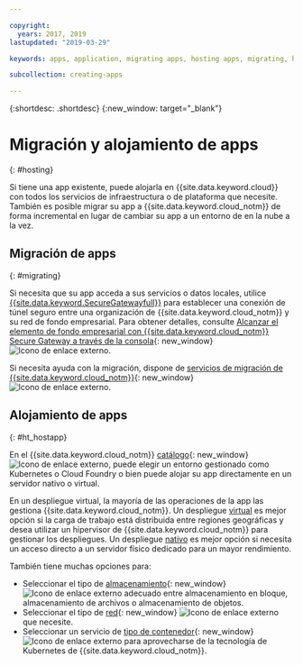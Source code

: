 ```yaml
---

copyright:
  years: 2017, 2019
lastupdated: "2019-03-29"

keywords: apps, application, migrating apps, hosting apps, migrating, hosting, migration

subcollection: creating-apps

---
```


{:shortdesc: .shortdesc}
{:new_window: target="_blank"}

# Migración y alojamiento de apps
{: #hosting}

Si tiene una app existente, puede alojarla en {{site.data.keyword.cloud}} con todos los servicios de infraestructura o de plataforma que necesite. También es posible migrar su app a {{site.data.keyword.cloud_notm}} de forma incremental en lugar de cambiar su app a un entorno de en la nube a la vez.

## Migración de apps
{: #migrating}

Si necesita que su app acceda a sus servicios o datos locales, utilice [{{site.data.keyword.SecureGatewayfull}}](/docs/services/SecureGateway?topic=securegateway-getting-started-with-sg#getting-started-with-sg) para establecer una conexión de túnel seguro entre una organización de {{site.data.keyword.cloud_notm}} y su red de fondo empresarial. Para obtener detalles, consulte [Alcanzar el elemento de fondo empresarial con {{site.data.keyword.cloud_notm}} Secure Gateway a través de la consola](https://developer.ibm.com/bluemix/2015/04/01/reaching-enterprise-backend-bluemix-secure-gateway/){: new_window} ![Icono de enlace externo](../icons/launch-glyph.svg "Icono de enlace externo").

Si necesita ayuda con la migración, dispone de [servicios de migración de {{site.data.keyword.cloud_notm}}](https://www.ibm.com/cloud/migration-services){: new_window} ![Icono de enlace externo](../icons/launch-glyph.svg "Icono de enlace externo").

## Alojamiento de apps
{: #ht_hostapp}

En el {{site.data.keyword.cloud_notm}} [catálogo](https://{DomainName}/catalog/?taxonomyNavigation=apps){: new_window} ![Icono de enlace externo](../icons/launch-glyph.svg "Icono de enlace externo"), puede elegir un entorno gestionado como Kubernetes o Cloud Foundry o bien puede alojar su app directamente en un servidor nativo o virtual.

En un despliegue virtual, la mayoría de las operaciones de la app las gestiona {{site.data.keyword.cloud_notm}}. Un despliegue [virtual](/docs/vsi?topic=virtual-servers-about-virtual-servers#about-virtual-servers) es mejor opción si la carga de trabajo está distribuida entre regiones geográficas y desea utilizar un hipervisor de {{site.data.keyword.cloud_notm}} para gestionar los despliegues. Un despliegue [nativo](/docs/bare-metal?topic=bare-metal-bm-getting-started#getting-started) es mejor opción si necesita un acceso directo a un servidor físico dedicado para un mayor rendimiento.

También tiene muchas opciones para:
* Seleccionar el tipo de [almacenamiento](https://{DomainName}/catalog/?taxonomyNavigation=apps&category=slstorage){: new_window} ![Icono de enlace externo](../icons/launch-glyph.svg "Icono de enlace externo") adecuado entre almacenamiento en bloque, almacenamiento de archivos o almacenamiento de objetos.
* Seleccionar el tipo de [red](https://{DomainName}/catalog/?taxonomyNavigation=apps&category=slnetwork){: new_window} ![Icono de enlace externo](../icons/launch-glyph.svg "Icono de enlace externo") que necesite.
* Seleccionar un servicio de [tipo de contenedor](https://{DomainName}/catalog/?taxonomyNavigation=apps&category=containers){: new_window} ![Icono de enlace externo](../icons/launch-glyph.svg "Icono de enlace externo") para aprovecharse de la tecnología de Kubernetes de {{site.data.keyword.cloud_notm}}.
